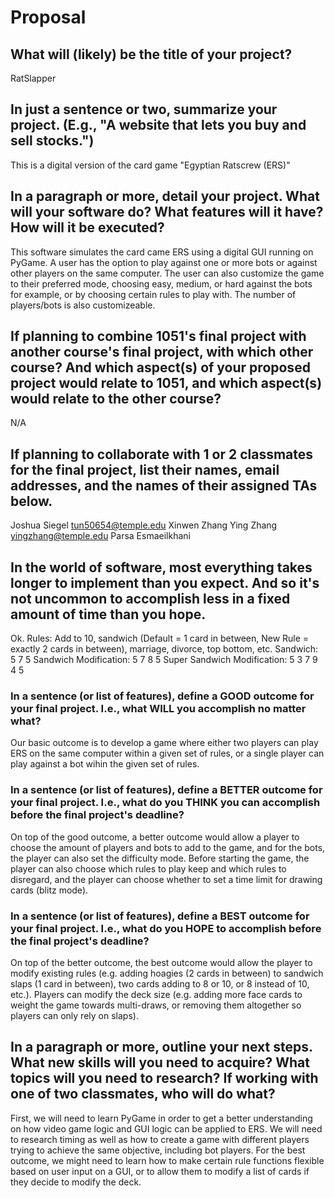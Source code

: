 # Proposal

## What will (likely) be the title of your project?

RatSlapper 

## In just a sentence or two, summarize your project. (E.g., "A website that lets you buy and sell stocks.")

This is a digital version of the card game "Egyptian Ratscrew (ERS)"

## In a paragraph or more, detail your project. What will your software do? What features will it have? How will it be executed?

This software simulates the card came ERS using a digital GUI running on PyGame.  A user has the option to play against one or more bots or against other players on the same computer.  The user can also customize the game to their preferred mode, choosing easy, medium, or hard against the bots for example, or by choosing certain rules to play with.  The number of players/bots is also customizeable.

## If planning to combine 1051's final project with another course's final project, with which other course? And which aspect(s) of your proposed project would relate to 1051, and which aspect(s) would relate to the other course?

N/A

## If planning to collaborate with 1 or 2 classmates for the final project, list their names, email addresses, and the names of their assigned TAs below.

Joshua Siegel  tun50654@temple.edu   Xinwen Zhang
Ying Zhang     yingzhang@temple.edu  Parsa Esmaeilkhani

## In the world of software, most everything takes longer to implement than you expect. And so it's not uncommon to accomplish less in a fixed amount of time than you hope.
Ok.
Rules: Add to 10, sandwich (Default = 1 card in between, New Rule = exactly 2 cards in between), marriage, divorce, top bottom, etc.
Sandwich: 5 7 5
Sandwich Modification: 5 7 8 5
Super Sandwich Modification: 5 3 7 9 4 5

### In a sentence (or list of features), define a GOOD outcome for your final project. I.e., what WILL you accomplish no matter what?

Our basic outcome is to develop a game where either two players can play ERS on the same computer within a given set of rules, or a single player can play against a bot wihin the given set of rules.

### In a sentence (or list of features), define a BETTER outcome for your final project. I.e., what do you THINK you can accomplish before the final project's deadline?

On top of the good outcome, a better outcome would allow a player to choose the amount of players and bots to add to the game, and for the bots, the player can also set the difficulty mode.  Before starting the game, the player can also choose which rules to play keep and which rules to disregard, and the player can choose whether to set a time limit for drawing cards (blitz mode).

### In a sentence (or list of features), define a BEST outcome for your final project. I.e., what do you HOPE to accomplish before the final project's deadline?

On top of the better outcome, the best outcome would allow the player to modify existing rules (e.g. adding hoagies (2 cards in between) to sandwich slaps (1 card in between), two cards adding to 8 or 10, or 8 instead of 10, etc.).  Players can modify the deck size (e.g. adding more face cards to weight the game towards multi-draws, or removing them altogether so players can only rely on slaps).

## In a paragraph or more, outline your next steps. What new skills will you need to acquire? What topics will you need to research? If working with one of two classmates, who will do what?

First, we will need to learn PyGame in order to get a better understanding on how video game logic and GUI logic can be applied to ERS.  We will need to research timing as well as how to create a game with different players trying to achieve the same objective, including bot players.  For the best outcome, we might need to learn how to make certain rule functions flexible based on user input on a GUI, or to allow them to modify a list of cards if they decide to modify the deck.

